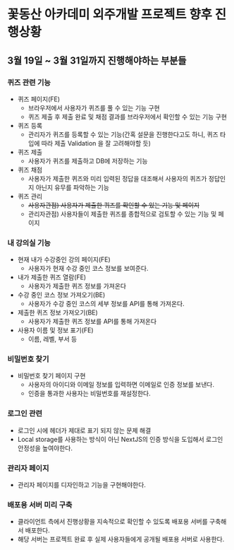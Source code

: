 
# 꽃동산 아카데미 외주개발 프로젝트 향후 진행상황



## 3월 19일 ~ 3월 31일까지 진행해야하는 부분들



### 퀴즈 관련 기능

- 퀴즈 페이지(FE)
  - 브라우저에서 사용자가 퀴즈를 풀 수 있는 기능 구현
  - 퀴즈 제출 후 제출 완료 및 채점 결과를 브라우저에서 확인할 수 있는 기능 구현
- 퀴즈 등록
  - 관리자가 퀴즈를 등록할 수 있는 기능(간혹 설문을 진행한다고도 하니, 퀴즈 타입에 따라 제출 Validation 을 잘 고려해야할 듯)
- 퀴즈 제출
  - 사용자가 퀴즈를 제출하고 DB에 저장하는 기능
- 퀴즈 채점
  - 사용자가 제출한 퀴즈와 미리 입력된 정답을 대조해서 사용자의 퀴즈가 정답인지 아닌지 유무를 파악하는 기능
- 퀴즈 관리
  - ~~사용자관점) 사용자가 제출한 퀴즈를 확인할 수 있는 기능 및 페이지~~
  - 관리자관점) 사용자들이 제출한 퀴즈를 종합적으로 검토할 수 있는 기능 및 페이지



### 내 강의실 기능

- 현재 내가 수강중인 강의 페이지(FE)
  - 사용자가 현재 수강 중인 코스 정보를 보여준다. 
- 내가 제출한 퀴즈 열람(FE)
  - 사용자가 제출한 퀴즈 정보를 가져온다
- 수강 중인 코스 정보 가져오기(BE)
  - 사용자가 수강 중인 코스의 세부 정보를 API를 통해 가져온다. 
- 제출한 퀴즈 정보 가져오기(BE)
  - 사용자가 제출한 퀴즈 정보를 API를 통해 가져온다
- 사용자 이름 및 정보 표기(FE)
  - 이름, 레벨, 부서 등



### 비밀번호 찾기

- 비밀번호 찾기 페이지 구현
  - 사용자의 아이디와 이메일 정보를 입력하면 이메일로 인증 정보를 보낸다.
  - 인증을 통과한 사용자는 비밀번호를 재설정한다.



### 로그인 관련

- 로그인 시에 헤더가 제대로 표기 되지 않는 문제 해결
- Local storage를 사용하는 방식이 아닌 NextJS의 인증 방식을 도입해서 로그인 안정성을 높여야한다.



### 관리자 페이지

- 관리자 페이지를 디자인하고 기능을 구현해야한다.



### 배포용 서버 미리 구축

- 클라이언트 측에서 진행상황을 지속적으로 확인할 수 있도록 배포용 서버를 구축해서 배포한다.
- 해당 서버는 프로젝트 완료 후 실제 사용자들에게 공개될 배포용 서버로 사용한다.
